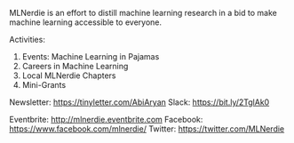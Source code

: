 MLNerdie is an effort to distill machine learning research in a bid to make machine learning accessible to everyone.

Activities:
1. Events: Machine Learning in Pajamas 
2. Careers in Machine Learning
3. Local MLNerdie Chapters
4. Mini-Grants

Newsletter: https://tinyletter.com/AbiAryan
Slack: https://bit.ly/2TglAk0

Eventbrite: http://mlnerdie.eventbrite.com
Facebook: https://www.facebook.com/mlnerdie/
Twitter: https://twitter.com/MLNerdie
